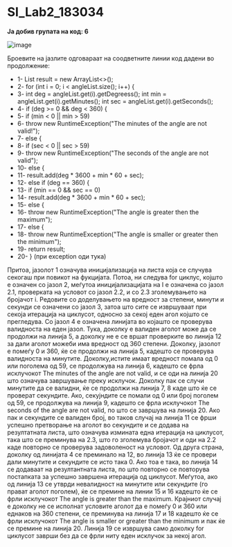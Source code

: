 # SI_Lab2_183034

**Ја добив групата на код: 6**

![image](https://user-images.githubusercontent.com/52135455/84435853-c748ca00-ac32-11ea-8378-b59fc6e67c3d.png)

Броевите на јазлите одговараат на соодветните линии код дадени во продолжение:

* 1-	List<Integer> result = new ArrayList<>();
* 2-	for (int i = 0; i < angleList.size(); i++) {
* 3-	int deg = angleList.get(i).getDegreess(); 
       int min = angleList.get(i).getMinutes(); 
 int sec = angleList.get(i).getSeconds();
* 4-	if (deg >= 0 && deg < 360) {
* 5-	if (min < 0 || min > 59)  
* 6-	throw new RuntimeException("The minutes of the angle are not valid!");
* 7-	else {
* 8-	if (sec < 0 || sec > 59)
* 9-	throw new RuntimeException("The seconds of the angle are not valid");
* 10-	else {
* 11-	result.add(deg * 3600 + min * 60 + sec);
* 12-	else if (deg == 360) {
* 13-	if (min == 0 && sec == 0)
* 14-	result.add(deg * 3600 + min * 60 + sec);
* 15-	else {
* 16-	throw new RuntimeException("The angle is greater then the maximum"); 
* 17-	else {
* 18-	throw new RuntimeException("The angle is smaller or greater then the minimum");  
* 19-	return result;
* 20-	} (при exception оди тука)

Притоа, јазолот 1 означува иницијализација на листа која се случува секогаш при повикот на фукцијата. Потоа, ни следува for циклус, којшто е означен со јазол 2, меѓутоа иницијализацијата на I е означена со јазол 2.1, проверката на условот со јазол 2.2, и со 2.3 зголемувањето на бројачот i. Редовите со доделувањето на вредност за степени, минути и секунди се означени со јазол 3, затоа што сите се извршуваат при секоја итерација на циклусот, односно за секој еден агол којшто се прегледува. Со јазол 4 е означена линијата во којашто се проверува валидноста на еден јазол. Тука, доколку е валиден аголот може да се продолжи на линија 5, а доколку не е се вршат проверките во линија 12 за дали аголот можеби има вредност од 360 степени. Доколку, јазолот е помеѓу 0 и 360, ќе се продолжи на линија 5, кадешто се проверува валидноста на минутите. Доколку,истите имаат вредност помала од 0 или поголема од 59, се продолжува на линија 6, кадешто се фрла исклучокот The minutes of the angle are not valid, и се оди на линија 20 што означува завршување преку исклучок. Доколку пак се случи минутите да се валидни, ќе се продолжи на линија 7, 8 каде што ќе се проверат секундите. Ако, секујндите се помали од 0 или број поголем од 59, се продолжува на линија 9, кадешто се фрла исклучокот The seconds of the angle are not valid, по што се завршува на линија 20.  Ако пак и секундите се валиден број, во таков случај на линија 11 се фрши успешно претворање на аголот во секундите и се додава на резултатната листа, што означува измината една итерација на циклусот, така што се преминува на 2.3, што го зголемува бројачот и оди на 2.2 каде повторно се проверува задоволеност на условот. Од друга страна, доколку од линијата 4 се преминало на 12, во линија 13 ќе се провери дали минутите и секундите се исто така 0. Ако тоа е така, во линија 14 се додаваат на резултантната листа, по што повторно се повторува постапката за успешно завршена итерација од циклусот. Меѓутоа, ако од линија 13 се утврди невалидност на минутите или секундите (го прават аголот поголем), ќе се премине на линии 15 и 16 кадешто ќе се фрли исклучокот The angle is greater than the maximum. Крајниот случај е доколку не се исполнат условите аголот да е помеѓу 0 и 360 или еднаков на 360 степени, се преминува на линија 17 и 18 кадешто ќе се фрли исклучокот The angle is smaller or greater than the minimum и пак ќе се премине на линија 20. Линија 19 се извршува само доколку for циклусот заврши без да се фрли ниту еден исклучок за некој агол.

